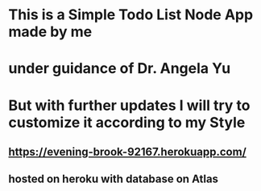 # This is a Simple Todo List Node App made by me
# under guidance of Dr. Angela Yu
# But with further updates I will try to customize it according to my Style
## https://evening-brook-92167.herokuapp.com/ 
## hosted on heroku with database on Atlas
